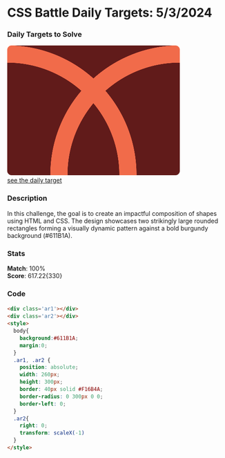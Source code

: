 # CSS Battle Daily Targets: 5/3/2024

### Daily Targets to Solve
![picture of daily target](./images/5.png)  
[see the daily target](https://cssbattle.dev/play/p1cEpHID7syoP2rt3Qrk)

### Description

In this challenge, the goal is to create an impactful composition of shapes using HTML and CSS. The design showcases two strikingly large rounded rectangles forming a visually dynamic pattern against a bold burgundy background (#611B1A).

### Stats
**Match**: 100%  
**Score**: 617.22{330}

### Code

```html
<div class='ar1'></div>
<div class='ar2'></div>
<style>
  body{
    background:#611B1A;
    margin:0;
  }
  .ar1, .ar2 {
    position: absolute;
    width: 260px;
    height: 300px;
    border: 40px solid #F16B4A;
    border-radius: 0 300px 0 0;
    border-left: 0;
  }
  .ar2{
    right: 0;
    transform: scaleX(-1)
  }
</style>
```
